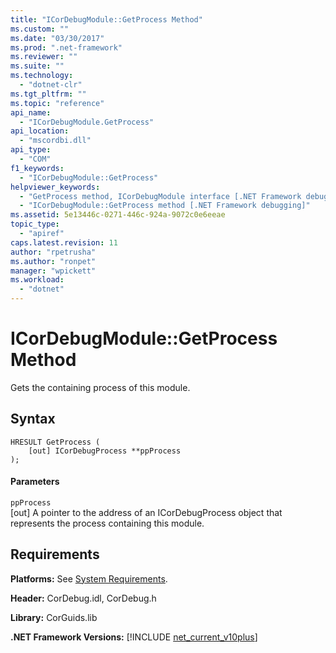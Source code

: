 ```yaml
---
title: "ICorDebugModule::GetProcess Method"
ms.custom: ""
ms.date: "03/30/2017"
ms.prod: ".net-framework"
ms.reviewer: ""
ms.suite: ""
ms.technology: 
  - "dotnet-clr"
ms.tgt_pltfrm: ""
ms.topic: "reference"
api_name: 
  - "ICorDebugModule.GetProcess"
api_location: 
  - "mscordbi.dll"
api_type: 
  - "COM"
f1_keywords: 
  - "ICorDebugModule::GetProcess"
helpviewer_keywords: 
  - "GetProcess method, ICorDebugModule interface [.NET Framework debugging]"
  - "ICorDebugModule::GetProcess method [.NET Framework debugging]"
ms.assetid: 5e13446c-0271-446c-924a-9072c0e6eeae
topic_type: 
  - "apiref"
caps.latest.revision: 11
author: "rpetrusha"
ms.author: "ronpet"
manager: "wpickett"
ms.workload: 
  - "dotnet"
---
```

# ICorDebugModule::GetProcess Method
Gets the containing process of this module.  
  
## Syntax  
  
```  
HRESULT GetProcess (  
    [out] ICorDebugProcess **ppProcess  
);  
```  
  
#### Parameters  
 `ppProcess`  
 [out] A pointer to the address of an ICorDebugProcess object that represents the process containing this module.  
  
## Requirements  
 **Platforms:** See [System Requirements](../../../../docs/framework/get-started/system-requirements.md).  
  
 **Header:** CorDebug.idl, CorDebug.h  
  
 **Library:** CorGuids.lib  
  
 **.NET Framework Versions:** [!INCLUDE [net_current_v10plus](../../../../includes/net-current-v10plus-md.md)]
